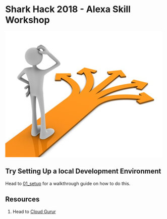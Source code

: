 # Shark Hack 2018 - Alexa Skill Workshop
![Setup](../images/Future.png)

## Try Setting Up a local Development Environment
Head to [01_setup](local_setup/01_setup) for a walkthrough guide on how to do this.

## Resources
1. Head to [Cloud Gurur](https://github.com/ACloudGuru/alexacourse)
